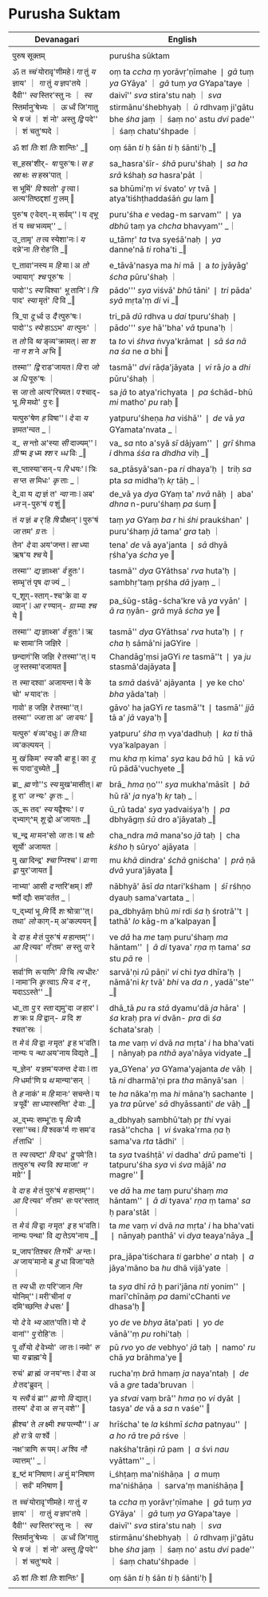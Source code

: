 # Purusha Suktam

| Devanagari | English |
| ------ | ------ |
|  |  |
| पुरुष सूक्तम्   | puruśha sūktam   |
|  |  |
| ॐ त _च्चं_ योरावृ'णीमहे ❘ _गा_ तुं _य_ ज्ञाय' ｜ _गा_ तुं _य_ ज्ञप'तये ｜ दैवी'' _स्व_ स्तिर'स्तु नः ｜ _स्व_ स्तिर्मानु'षेभ्यः ｜ _ऊ_ र्ध्वं जि'गातु भे _ष_ जं ｜ शं नो' अस्तु _द्वि_ पदे'' ｜ शं चतु'ष्पदे ｜   | oṃ ta _ccha_ ṃ yorāvṛ'ṇīmahe ❘ _gā_ tuṃ _ya_ GYāya' ｜ _gā_ tuṃ _ya_ GYapa'taye ｜ daivī'' _sva_ stira'stu naḥ ｜ _sva_ stirmānu'śhebhyaḥ ｜ _ū_ rdhvaṃ ji'gātu bhe _śha_ jaṃ ｜ śaṃ no' astu _dvi_ pade'' ｜ śaṃ chatu'śhpade ｜   |
|  |  |
| ॐ शां _तिः_ शां _तिः_ शान्तिः' _‖   | oṃ śān _ti_ ḥ śān _ti_ ḥ śānti'ḥ _‖   |
|  |  |
| स_हस्र'शीर्- _षा_ पुरु'षः ❘ _स_ _ह_ _स्रा_ क्षः _स_ हस्र'पात् ｜   | sa_hasra'śīr- _śhā_ puru'śhaḥ ❘ _sa_ _ha_ _srā_ kśhaḥ _sa_ hasra'pāt ｜   |
| स भूमिं' _वि_ श्वतो' _वृ_ त्वा ❘ अत्य'तिष्ठद्दशां _गु_ लम् ‖   | sa bhūmi'ṃ _vi_ śvato' _vṛ_ tvā ❘ atya'tiśhṭhaddaśāṅ _gu_ lam ‖   |
|  |  |
| पुरु'ष _ए_ वेदग्-म् सर्वम्'' ❘ य _द्भू_ तं य _च्च_ भव्यम्'' _｜   | puru'śha _e_ vedag-m sarvam'' ❘ ya _dbhū_ taṃ ya _chcha_ bhavyam'' _｜   |
| उ_तामृ' _त_ त्व स्येशा'नः ❘ _य_ दन्ने'ना _ति_ रोह'ति _‖   | u_tāmṛ' _ta_ tva syeśā'naḥ ❘ _ya_ danne'nā _ti_ roha'ti _‖   |
|  |  |
| ए_तावा'नस्य म _हि_ मा ❘ अ _तो_ ज्यायाग्' _श्च_ पूरु'षः ｜   | e_tāvā'nasya ma _hi_ mā ❘ a _to_ jyāyāg' _ścha_ pūru'śhaḥ ｜   |
| पादो''ऽ _स्य_ विश्वा' _भू_ तानि' ❘ _त्रि_ पाद' _स्या_ मृतं' _दि_ वि _‖   | pādo''' _sya_ viśvā' _bhū_ tāni' ❘ _tri_ pāda' _syā_ mṛta'ṃ _di_ vi _‖   |
|  |  |
| त्रि_पा _दू_ र्ध्व उ _दै_ त्पुरु'षः ❘ पादो''ऽ _स्ये_ हाऽऽभ' _वा_ त्पुनः' ｜   | tri_pā _dū_ rdhva u _dai_ tpuru'śhaḥ ❘ pādo''' _sye_ hā''bha' _vā_ tpuna'ḥ ｜   |
| त _तो_ वि _ष्व_ ङ्व्य'क्रामत् ❘ _सा_ _श_ _ना_ _न_ _श_ ने _अ_ भि ‖   | ta _to_ vi _śhva_ ṅvya'krāmat ❘ _sā_ _śa_ _nā_ _na_ _śa_ ne _a_ bhi ‖   |
|  |  |
| तस्मा'' _द्वि_ राड'जायत ❘ _वि_ रा _जो_ अ _धि_ पूरु'षः ｜   | tasmā'' _dvi_ rāḍa'jāyata ❘ _vi_ rā _jo_ a _dhi_ pūru'śhaḥ ｜   |
| स _जा_ तो अत्य'रिच्यत ❘ _प_ श्चाद्-भू _मि_ मथो' _पु_ रः ‖   | sa _jā_ to atya'richyata ❘ _pa_ śchād-bhū _mi_ matho' _pu_ raḥ ‖   |
|  |  |
| यत्पुरु'षेण _ह_ विषा'' ❘ _दे_ वा _य_ ज्ञमत'न्वत _｜   | yatpuru'śheṇa _ha_ viśhā'' ❘ _de_ vā _ya_ GYamata'nvata _｜   |
| व_ _स_ न्तो अ'स्या _सी_ दाज्यम्'' ❘ _ग्री_ ष्म _इ_ ध्म _श्श_ र _ध्ध_ विः _‖   | va_ _sa_ nto a'syā _sī_ dājyam'' ❘ _grī_ śhma _i_ dhma _śśa_ ra _dhdha_ viḥ _‖   |
|  |  |
| स_प्तास्या'सन्-प _रि_ धयः' ❘ त्रिः _स_ प्त _स_ मिधः' _कृ_ ताः _｜   | sa_ptāsyā'san-pa _ri_ dhaya'ḥ ❘ triḥ _sa_ pta _sa_ midha'ḥ _kṛ_ tāḥ _｜   |
| दे_वा य _द्य_ ज्ञं त' _न्वा_ नाः ❘ अब' _ध्न_ न्-पुरु'षं _प_ शुं ‖   | de_vā ya _dya_ GYaṃ ta' _nvā_ nāḥ ❘ aba' _dhna_ n-puru'śhaṃ _pa_ śuṃ ‖   |
|  |  |
| तं _य_ ज्ञं _ब_ _र्_ हि _षि_ प्रौक्षन्' ❘ पुरु'षं _जा_ तम' _ग्र_ तः ｜   | taṃ _ya_ GYaṃ _ba_ _r_ hi _śhi_ praukśhan' ❘ puru'śhaṃ _jā_ tama' _gra_ taḥ ｜   |
| तेन' _दे_ वा अय'जन्त ❘ _सा_ ध्या ऋष'य _श्च_ ये ‖   | tena' _de_ vā aya'janta ❘ _sā_ dhyā ṛśha'ya _ścha_ ye ‖   |
|  |  |
| तस्मा'' _द्य_ ज्ञाथ्स' _र्व_ हुतः' ❘ सम्भृ'तं पृष _दा_ ज्यं _｜   | tasmā'' _dya_ GYāthsa' _rva_ huta'ḥ ❘ sambhṛ'taṃ pṛśha _dā_ jyaṃ _｜   |
| प_शूग्-स्ताग्-श्च'क्रे वा _य_ व्यान्' ❘ _आ_ _र_ ण्यान्- _ग्रा_ म्या _श्च_ ये ‖   | pa_śūg-stāg-ścha'kre vā _ya_ vyān' ❘ _ā_ _ra_ ṇyān- _grā_ myā _ścha_ ye ‖   |
|  |  |
| तस्मा'' _द्य_ ज्ञाथ्स' _र्व_ हुतः' ❘ ऋ _चः_ सामा'नि जज्ञिरे ｜   | tasmā'' _dya_ GYāthsa' _rva_ huta'ḥ ❘ ṛ _cha_ ḥ sāmā'ni jaGYire ｜   |
| छन्दागं'सि जज्ञि _रे_ तस्मा''त् ❘ य _जु_ स्तस्मा'दजायत ‖   | Chandāg'ṃsi jaGYi _re_ tasmā''t ❘ ya _ju_ stasmā'dajāyata ‖   |
|  |  |
| त _स्मा_ दश्वा' अजायन्त ❘ ये के चो' _भ_ याद'तः ｜   | ta _smā_ daśvā' ajāyanta ❘ ye ke cho' _bha_ yāda'taḥ ｜   |
| गावो' ह जज्ञि _रे_ तस्मा''त् ❘ तस्मा'' _ज्जा_ ता अ' _जा_ वयः' ‖   | gāvo' ha jaGYi _re_ tasmā''t ❘ tasmā'' _jjā_ tā a' _jā_ vaya'ḥ ‖   |
|  |  |
| यत्पुरु' _षं_ व्य'दधुः ❘ _क_ _ति_ था व्य'कल्पयन् ｜   | yatpuru' _śha_ ṃ vya'dadhuḥ ❘ _ka_ _ti_ thā vya'kalpayan ｜   |
| मु _खं_ किम' _स्य_ कौ _बा_ हू ❘ का _वू_ रू पादा'वुच्येते _‖   | mu _kha_ ṃ kima' _sya_ kau _bā_ hū ❘ kā _vū_ rū pādā'vuchyete _‖   |
|  |  |
| ब्रा_ _ह्म_ णो''ऽ _स्य_ मुख'मासीत् ❘ _बा_ हू रा' _ज_ न्यः' _कृ_ तः _｜   | brā_ _hma_ ṇo''' _sya_ mukha'māsīt ❘ _bā_ hū rā' _ja_ nya'ḥ _kṛ_ taḥ _｜   |
| ऊ_रू तद' _स्य_ यद्वैश्यः' ❘ _प_ द्भ्याग्^म् _शू_ द्रो अ'जायतः _‖   | ū_rū tada' _sya_ yadvaiśya'ḥ ❘ _pa_ dbhyāgṃ _śū_ dro a'jāyataḥ _‖   |
|  |  |
| च_न्द्र _मा_ मन'सो _जा_ तः ❘ च _क्षोः_ सूर्यो' अजायत ｜   | cha_ndra _mā_ mana'so _jā_ taḥ ❘ cha _kśho_ ḥ sūryo' ajāyata ｜   |
| मु _खा_ दिन्द्र' _श्चा_ ग्निश्च' ❘ _प्रा_ णा _द्वा_ युर'जायत ‖   | mu _khā_ dindra' _śchā_ gniścha' ❘ _prā_ ṇā _dvā_ yura'jāyata ‖   |
|  |  |
| नाभ्या' आसी _द_ न्तरि'क्षम् ❘ _शी_ र्ष्णो द्यौः सम'वर्तत _｜   | nābhyā' āsī _da_ ntari'kśham ❘ _śī_ rśhṇo dyauḥ sama'vartata _｜   |
| प_द्भ्यां भू _मि_ र्दि _शः_ श्रोत्रा''त् ❘ तथा' _लो_ काग्-म् अ'कल्पयन् ‖   | pa_dbhyāṃ bhū _mi_ rdi _śa_ ḥ śrotrā''t ❘ tathā' _lo_ kāg-m a'kalpayan ‖   |
|  |  |
| वे _दा_ ह _मे_ तं पुरु'षं _म_ हान्तम्'' ❘ _आ_ _दि_ त्यव' _र्णं_ तम' _स_ स्तु _पा_ रे ｜   | ve _dā_ ha _me_ taṃ puru'śhaṃ _ma_ hāntam'' ❘ _ā_ _di_ tyava' _rṇa_ ṃ tama' _sa_ stu _pā_ re ｜   |
| सर्वा'णि _रू_ पाणि' _वि_ चि _त्य_ धीरः' ❘ नामा'नि _कृ_ त्वाऽ _भि_ व _द_ _न्_ , यदाऽऽस्ते'' _‖   | sarvā'ṇi _rū_ pāṇi' _vi_ chi _tya_ dhīra'ḥ ❘ nāmā'ni _kṛ_ tvā' _bhi_ va _da_ _n_ , yadā''ste'' _‖   |
|  |  |
| धा_ता _पु_ र _स्ता_ द्यमु'दा _ज_ हार' ❘ _श_ क्रः प्र _वि_ द्वान्- _प्र_ दि _श_ श्चत'स्रः ｜   | dhā_tā _pu_ ra _stā_ dyamu'dā _ja_ hāra' ❘ _śa_ kraḥ pra _vi_ dvān- _pra_ di _śa_ śchata'sraḥ ｜   |
| त _मे_ वं _वि_ द्वा _न_ मृत' _इ_ ह भ'वति ❘ नान्यः प _न्था_ अय'नाय विद्यते _‖   | ta _me_ vaṃ _vi_ dvā _na_ mṛta' _i_ ha bha'vati ❘ nānyaḥ pa _nthā_ aya'nāya vidyate _‖   |
|  |  |
| य_ज्ञेन' _य_ ज्ञम'यजन्त _दे_ वाः ❘ ता _नि_ धर्मा'णि प्र _थ_ मान्या'सन् ｜   | ya_GYena' _ya_ GYama'yajanta _de_ vāḥ ❘ tā _ni_ dharmā'ṇi pra _tha_ mānyā'san ｜   |
| ते _ह_ नाकं' म _हि_ मानः' सचन्ते ❘ य _त्र_ पूर्वे' _सा_ ध्यास्सन्ति' _दे_ वाः _‖   | te _ha_ nāka'ṃ ma _hi_ māna'ḥ sachante ❘ ya _tra_ pūrve' _sā_ dhyāssanti' _de_ vāḥ _‖   |
|  |  |
| अ_द्भ्यः सम्भू'तः पृ _थि_ व्यै रसा''च्च ❘ _वि_ श्वक'र्म _णः_ सम'व _र्त_ ताधि' ｜   | a_dbhyaḥ sambhū'taḥ pṛ _thi_ vyai rasā''chcha ❘ _vi_ śvaka'rma _ṇa_ ḥ sama'va _rta_ tādhi' ｜   |
| त _स्य_ त्वष्टा' _वि_ दध' _द्रू_ पमे'ति ❘ तत्पुरु'ष _स्य_ वि _श्व_ माजा' _न_ मग्रे'' ‖   | ta _sya_ tvaśhṭā' _vi_ dadha' _drū_ pame'ti ❘ tatpuru'śha _sya_ vi _śva_ mājā' _na_ magre'' ‖   |
|  |  |
| वे _दा_ ह _मे_ तं पुरु'षं _म_ हान्तम्'' ❘ _आ_ _दि_ त्यव' _र्णं_ तम' _सः_ पर'स्तात् ｜   | ve _dā_ ha _me_ taṃ puru'śhaṃ _ma_ hāntam'' ❘ _ā_ _di_ tyava' _rṇa_ ṃ tama' _sa_ ḥ para'stāt ｜   |
| त _मे_ वं _वि_ द्वा _न_ मृत' _इ_ ह भ'वति ❘ नान्यः पन्था' वि _द्य_ तेऽय'नाय _‖   | ta _me_ vaṃ _vi_ dvā _na_ mṛta' _i_ ha bha'vati ❘ nānyaḥ panthā' vi _dya_ teaya'nāya _‖   |
|  |  |
| प्र_जाप'तिश्चर _ति_ गर्भे' _अ_ न्तः ❘ _अ_ जाय'मानो ब _हु_ धा विजा'यते ｜   | pra_jāpa'tiśchara _ti_ garbhe' _a_ ntaḥ ❘ _a_ jāya'māno ba _hu_ dhā vijā'yate ｜   |
| त _स्य_ धी _राः_ परि'जान _न्ति_ योनिम्'' ❘ मरी'चीनां _प_ दमि'च्छन्ति _वे_ धसः' ‖   | ta _sya_ dhī _rā_ ḥ pari'jāna _nti_ yonim'' ❘ marī'chīnāṃ _pa_ dami'cChanti _ve_ dhasa'ḥ ‖   |
|  |  |
| यो _दे_ वे _भ्य_ आत'पति ❘ यो _दे_ वानां'' _पु_ रोहि'तः ｜   | yo _de_ ve _bhya_ āta'pati ❘ yo _de_ vānā''ṃ _pu_ rohi'taḥ ｜   |
| पू _र्वो_ यो _दे_ वेभ्यो' _जा_ तः ❘ नमो' _रु_ चा _य_ ब्राह्म'ये ‖   | pū _rvo_ yo _de_ vebhyo' _jā_ taḥ ❘ namo' _ru_ chā _ya_ brāhma'ye ‖   |
|  |  |
| रुचं' _ब्रा_ ह्मं _ज_ नय'न्तः ❘ _दे_ वा अ _ग्रे_ तद'ब्रुवन् ｜   | rucha'ṃ _brā_ hmaṃ _ja_ naya'ntaḥ ❘ _de_ vā a _gre_ tada'bruvan ｜   |
| य _स्त्वै_ वं ब्रा'' _ह्म_ णो _वि_ द्यात् ❘ तस्य' _दे_ वा अ _स_ न् वशे'' ‖   | ya _stvai_ vaṃ brā'' _hma_ ṇo _vi_ dyāt ❘ tasya' _de_ vā a _sa_ n vaśe'' ‖   |
|  |  |
| ह्रीश्च' ते _ल_ क्ष्मी _श्च_ पत्न्यौ'' ❘ _अ_ _हो_ _रा_ त्रे _पा_ र्श्वे ｜   | hrīścha' te _la_ kśhmī _ścha_ patnyau'' ❘ _a_ _ho_ _rā_ tre _pā_ rśve ｜   |
| नक्ष'त्राणि _रू_ पम् ❘ _अ_ श्वि _नौ_ व्यात्तम्'' _｜   | nakśha'trāṇi _rū_ pam ❘ _a_ śvi _nau_ vyāttam'' _｜   |
| इ_ष्टं म'निषाण ❘ _अ_ मुं म'निषाण ｜ सर्वं' मनिषाण ‖   | i_śhṭaṃ ma'niśhāṇa ❘ _a_ muṃ ma'niśhāṇa ｜ sarva'ṃ maniśhāṇa ‖   |
|  |  |
| त _च्चं_ योरावृ'णीमहे ❘ _गा_ तुं _य_ ज्ञाय' ｜ _गा_ तुं _य_ ज्ञप'तये ｜ दैवी'' _स्व_ स्तिर'स्तु नः ｜ _स्व_ स्तिर्मानु'षेभ्यः ｜ _ऊ_ र्ध्वं जि'गातु भे _ष_ जं ｜ शं नो' अस्तु _द्वि_ पदे'' ｜ शं चतु'ष्पदे ｜   | ta _ccha_ ṃ yorāvṛ'ṇīmahe ❘ _gā_ tuṃ _ya_ GYāya' ｜ _gā_ tuṃ _ya_ GYapa'taye ｜ daivī'' _sva_ stira'stu naḥ ｜ _sva_ stirmānu'śhebhyaḥ ｜ _ū_ rdhvaṃ ji'gātu bhe _śha_ jaṃ ｜ śaṃ no' astu _dvi_ pade'' ｜ śaṃ chatu'śhpade ｜   |
|  |  |
| ॐ शां _तिः_ शां _तिः_ शान्तिः' ‖   | oṃ śān _ti_ ḥ śān _ti_ ḥ śānti'ḥ ‖   |
|  |  |
